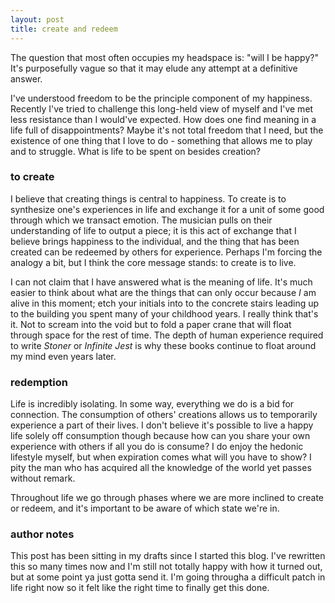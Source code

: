 ```yaml
---
layout: post
title: create and redeem
---
```


The question that most often occupies my headspace is: "will I be happy?" It's purposefully vague so that it may elude any attempt at a definitive answer. 

I've understood freedom to be the principle component of my happiness. Recently I've tried to challenge this long-held view of myself and I've met less resistance than I would've expected. How does one find meaning in a life full of disappointments? Maybe it's not total freedom that I need, but the existence of one thing that I love to do - something that allows me to play and to struggle. What is life to be spent on besides creation?

### to create

I believe that creating things is central to happiness. To create is to synthesize one's experiences in life and exchange it for a unit of some good through which we transact emotion. The musician pulls on their understanding of life to output a piece; it is this act of exchange that I believe brings happiness to the individual, and the thing that has been created can be redeemed by others for experience. Perhaps I'm forcing the analogy a bit, but I think the core message stands: to create is to live. 

I can not claim that I have answered what is the meaning of life. It's much easier to think about what are the things that can only occur because *I* am alive in this moment; etch your initials into to the concrete stairs leading up to the building you spent many of your childhood years. I really think that's it. Not to scream into the void but to fold a paper crane that will float through space for the rest of time. The depth of human experience required to write *Stoner* or *Infinite Jest* is why these books continue to float around my mind even years later.

### redemption

Life is incredibly isolating. In some way, everything we do is a bid for connection. The consumption of others' creations allows us to temporarily experience a part of their lives. I don't believe it's possible to live a happy life solely off consumption though because how can you share your own experience with others if all you do is consume? I do enjoy the hedonic lifestyle myself, but when expiration comes what will you have to show? I pity the man who has acquired all the knowledge of the world yet passes without remark. 

Throughout life we go through phases where we are more inclined to create or redeem, and it's important to be aware of which state we're in. 

### author notes

This post has been sitting in my drafts since I started this blog. I've rewritten this so many times now and I'm still not totally happy with how it turned out, but at some point ya just gotta send it. I'm going througha a difficult patch in life right now so it felt like the right time to finally get this done. 
